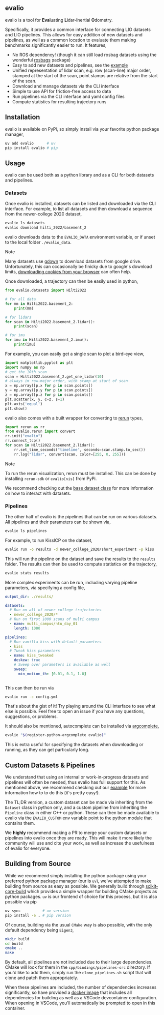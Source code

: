 ## evalio

evalio is a tool for **Eval**uating **L**idar-**I**nertial **O**dometry.

Specifically, it provides a common interface for connecting LIO datasets and LIO pipelines. This allows for easy addition of new datasets and pipelines, as well as a common location to evaluate them making benchmarks significantly easier to run. It features,
- No ROS dependency! (though it can still load rosbag datasets using the wonderful [rosbags](https://ternaris.gitlab.io/rosbags/) package)
- Easy to add new datasets and pipelines, see the [example](https://github.com/contagon/evalio-example)
- Unified representation of lidar scan, e.g. row (scan-line) major order, stamped at the start of the scan, point stamps are relative from the start of the scan.
- Download and manage datasets via the CLI interface
- Simple to use API for friction-free access to data
- Run pipelines via the CLI interface and yaml config files
- Compute statistics for resulting trajectory runs

## Installation

evalio is available on PyPi, so simply install via your favorite python package manager,
```bash
uv add evalio      # uv
pip install evalio # pip
```

## Usage

evalio can be used both as a python library and as a CLI for both datasets and pipelines.

### Datasets

Once evalio is installed, datasets can be listed and downloaded via the CLI interface. For example, to list all datasets and then download a sequence from the newer-college 2020 dataset,
```bash
evalio ls datasets
evalio download hilti_2022/basement_2
```
evalio downloads data to the `EVALIO_DATA` environment variable, or if unset to the local folder `./evalio_data`. 

> [!NOTE]
> Many datasets use [gdown](https://github.com/wkentaro/gdown) to download datasets from google drive. Unfortunately, this can occasionally be finicky due to google's download limits, [downloading cookies from your browser](https://github.com/wkentaro/gdown?tab=readme-ov-file#i-set-the-permission-anyone-with-link-but-i-still-cant-download) can often help.

Once downloaded, a trajectory can then be easily used in python,
```python
from evalio.datasets import Hilti2022

# for all data
for mm in Hilti2022.basement_2:
    print(mm)

# for lidars
for scan in Hilti2022.basement_2.lidar():
    print(scan)

# for imu
for imu in Hilti2022.basement_2.imu():
    print(imu)
```

For example, you can easily get a single scan to plot a bird-eye view,
```python
import matplotlib.pyplot as plt
import numpy as np
# get the 10th scan
scan = Hilti2022.basement_2.get_one_lidar(10)
# always in row-major order, with stamp at start of scan
x = np.array([p.x for p in scan.points])
y = np.array([p.y for p in scan.points])
z = np.array([p.z for p in scan.points])
plt.scatter(x, y, c=z, s=1)
plt.axis('equal')
plt.show()
```
evalio also comes with a built wrapper for converting to [rerun](rerun.io) types,
```python
import rerun as rr
from evalio.rerun import convert
rr.init("evalio")
rr.connect_tcp()
for scan in Hilti2022.basement_2.lidar():
    rr.set_time_seconds("timeline", seconds=scan.stamp.to_sec())
    rr.log("lidar", convert(scan, color=[255, 0, 255]))
```

> [!NOTE]  
> To run the rerun visualization, rerun must be installed. This can be done by installing `rerun-sdk` or `evalio[vis]` from PyPi.

We recommend checking out the [base dataset class](python/evalio/datasets/base.py) for more information on how to interact with datasets.

### Pipelines

The other half of evalio is the pipelines that can be run on various datasets. All pipelines and their parameters can be shown via,
```bash
evalio ls pipelines
```
For example, to run KissICP on the dataset,
```bash
evalio run -o results -d newer_college_2020/short_experiment -p kiss
```
This will run the pipeline on the dataset and save the results to the `results` folder. The results can then be used to compute statistics on the trajectory,
```bash
evalio stats results
```
More complex experiments can be run, including varying pipeline parameters, via specifying a config file,
```yaml
output_dir: ./results/

datasets:
  # Run on all of newer college trajectories
  - newer_college_2020/*
  # Run on first 1000 scans of multi campus
  - name: multi_campus/ntu_day_01
    length: 1000

pipelines:
  # Run vanilla kiss with default parameters
  - kiss
  # Tweak kiss parameters
  - name: kiss_tweaked
    deskew: true
    # Sweep over parameters is available as well
    sweep:
      min_motion_th: [0.01, 0.1, 1.0]
      
```
This can then be run via
```bash
evalio run -c config.yml
```
That's about the gist of it! Try playing around the CLI interface to see what else is possible. Feel free to open an issue if you have any questions, suggestions, or problems.

It should also be mentioned, autocomplete can be installed via [argcomplete](https://github.com/kislyuk/argcomplete),
```bash
evalio "$(register-python-argcomplete evalio)"
```
This is extra useful for specifying the datasets when downloading or running, as they can get particularly long.

## Custom Datasets & Pipelines
We understand that using an internal or work-in-progress datasets and pipelines will often be needed, thus evalio has full support for this. As mentioned above, we recommend checking out our [example](https://github.com/contagon/evalio-example) for more information how to to do this (it's pretty easy!). 

The TL;DR version, a custom dataset can be made via inheriting from the `Dataset` class in python only, and a custom pipeline from inheriting the `Pipeline` class in either C++ or python. These can then be made available to evalio via the `EVALIO_CUSTOM` env variable point to the python module that contains them.

We **highly** recommend making a PR to merge your custom datasets or pipelines into evalio once they are ready. This will make it more likely the community will use and cite your work, as well as increase the usefulness of evalio for everyone.

## Building from Source

While we recommend simply installing the python package using your preferred python package manager (our is `uv`), we've attempted to make building from source as easy as possible. We generally build through [scikit-core-build](https://scikit-build-core.readthedocs.io/) which provides a simple wrapper for building CMake projects as python packages. `uv` is our frontend of choice for this process, but it is also possible via pip
```bash
uv sync          # uv version
pip install -e . # pip version
```

Of course, building via the usual `CMake` way is also possible, with the only default dependency being `Eigen3`,
```bash
mkdir build
cd build
cmake ..
make
```

By default, all pipelines are not included due to their large dependencies. CMake will look for them in the `cpp/bindings/pipelines-src` directory. If you'd like to add them, simply run the `clone_pipelines.sh` script that will clone and patch them appropriately. 

When these pipelines are included, the number of dependencies increases significantly, so have provided a [docker image](https://github.com/contagon/evalio/pkgs/container/evalio_manylinux_2_28_x86_64) that includes all dependencies for building as well as a VSCode devcontainer configuration. When opening in VSCode, you'll automatically be prompted to open in this container.